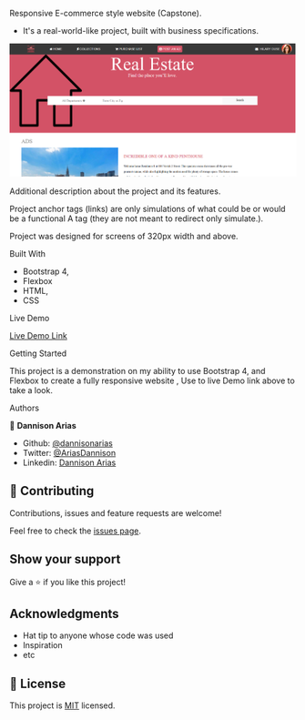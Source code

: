 Responsive E-commerce style website (Capstone).

- It's a real-world-like project, built with business specifications.

![screenshot](img/screenshot-1.png)

Additional description about the project and its features.

Project anchor tags (links) are only simulations of what could be or would be a functional A tag (they are not meant to redirect only simulate.). 

Project was designed for screens of 320px width and above. 

Built With

- Bootstrap 4,
- Flexbox
- HTML,
- CSS

Live Demo

[Live Demo Link]()


Getting Started

This project is a demonstration on my ability to use Bootstrap 4, and Flexbox to create a fully responsive website , Use to live Demo link above to take a look.

Authors

👤 **Dannison Arias**

- Github: [@dannisonarias](https://github.com/dannisonarias)
- Twitter: [@AriasDannison](https://twitter.com/AriasDannison)
- Linkedin: [Dannison Arias](https://www.linkedin.com/in/dannison-arias-777919190/)

## 🤝 Contributing

Contributions, issues and feature requests are welcome!

Feel free to check the [issues page](../../issues/).

## Show your support

Give a ⭐️ if you like this project!

## Acknowledgments

- Hat tip to anyone whose code was used
- Inspiration
- etc

## 📝 License

This project is [MIT](lic.url) licensed.
